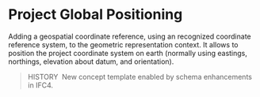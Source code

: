 Project Global Positioning
==========================

Adding a geospatial coordinate reference, using an recognized coordinate reference system, to the geometric representation context. It allows to position the project coordinate system on earth (normally using eastings, northings, elevation about datum, and orientation).

> HISTORY&nbsp; New concept template enabled by schema enhancements in IFC4.
